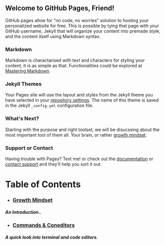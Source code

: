 ## Welcome to GitHub Pages, Friend!

GitHub pages allow for "no code, no worries" solution to hosting your personalized website for free. This is possible by tying that page with your GitHub username, Jekyll that will organize your content into premade style, and the content itself using Markdown syntax.

### Markdown

Markdown is charactarised with text and characters for styling your content, it is as simple as that. Functionalities
could be explored at [Mastering Markdown](https://guides.github.com/features/mastering-markdown/).

### Jekyll Themes

Your Pages site will use the layout and styles from the Jekyll theme you have selected in your [repository settings](https://github.com/AbuKhalil95/learning-journal/settings). The name of this theme is saved in the Jekyll `_config.yml` configuration file.

### What's Next?

Starting with the purpose and right toolset, we will be disucssing about the most important tool of them all. Your brain, or rather [growth mindset](https://abukhalil95.github.io/learning-journal/main).

### Support or Contact

Having trouble with Pages? Text me! or check out the [documentation](https://help.github.com/categories/github-pages-basics/) or [contact support](https://github.com/contact) and they’ll help you sort it out.

# **Table of Contents**
* ### [Growth Mindset](https://abukhalil95.github.io/learning-journal/main)
##### An Introduction..

* ### [Commands & Coneditors](https://abukhalil95.github.io/learning-journal/commands&coneditors)
##### A quick look into terminal and code editors.
